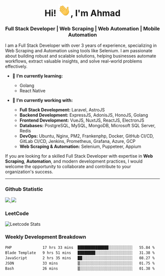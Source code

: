 <h1 align="center">Hi! <img src="https://raw.githubusercontent.com/ABSphreak/ABSphreak/master/gifs/Hi.gif" width="40px" />, I'm Ahmad</h1>


<h3 align="center">Full Stack Developer | Web Scraping | Web Automation | Mobile Automation </h3>
I am a Full Stack Developer with over 3 years of experience, specializing in Web Scraping and Automation using tools like Selenium. I am passionate about building robust and scalable solutions, helping businesses automate workflows, extract valuable insights, and solve real-world problems effectively.  

- 🔭 **I’m currently learning:**  
  - Golang  
  - React Native  

- 🌱 **I’m currently working with:**  
  - **Full Stack Development:** Laravel, AstroJS  
  - **Backend Development:** ExpressJS, AdonisJS, HonoJS, Golang  
  - **Frontend Development:** VueJS, NuxtJS, ReactJS, ElectronJS  
  - **Databases:** PostgreSQL, MySQL, MongoDB, Microsoft SQL Server, Redis  
  - **DevOps:** Ubuntu, Nginx, PM2, Frankenphp, Docker, GitHub CI/CD, GitLab CI/CD, Jenkins, Prometheus, Grafana, Azure, GCP  
  - **Web Scraping & Automation:** Selenium, Puppeteer, Appium  



If you are looking for a skilled Full Stack Developer with expertise in **Web Scraping**, **Automation**, and modern development practices, I would welcome the opportunity to collaborate and contribute to your organization's success.  

---
  
### Github Statistic
<p align="left">
<a href="https://github.com/ahmadlaiq97">
  <img height="180em" src="https://github-readme-stats-eight-theta.vercel.app/api?username=ahmadlaiq&show_icons=true&theme=algolia&include_all_commits=true&count_private=true"/>
  <img height="180em" src="https://github-readme-stats-eight-theta.vercel.app/api/top-langs/?username=ahmadlaiq&layout=compact&langs_count=8&theme=algolia"/>
</a>
</p>

### LeetCode

![Leetcode Stats](https://leetcard.jacoblin.cool/ahmadlaiq?ext=contest)

### Weekly Development Breakdown
<!--START_SECTION:waka-->

```txt
PHP              17 hrs 33 mins  ██████████████░░░░░░░░░░░   55.84 %
Blade Template   9 hrs 51 mins   ████████░░░░░░░░░░░░░░░░░   31.38 %
JavaScript       2 hrs 35 mins   ██░░░░░░░░░░░░░░░░░░░░░░░   08.27 %
JSON             33 mins         ▒░░░░░░░░░░░░░░░░░░░░░░░░   01.75 %
Bash             26 mins         ▒░░░░░░░░░░░░░░░░░░░░░░░░   01.38 %
```

<!--END_SECTION:waka-->
